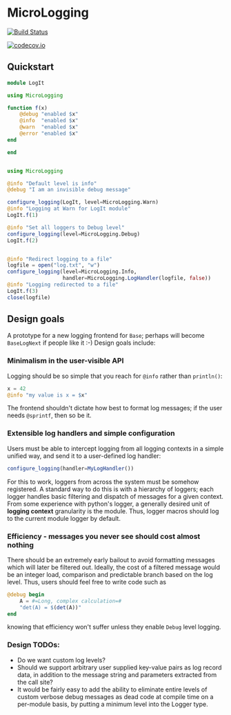 # MicroLogging

[![Build Status](https://travis-ci.org/c42f/MicroLogging.jl.svg?branch=master)](https://travis-ci.org/c42f/MicroLogging.jl)

[![codecov.io](http://codecov.io/github/c42f/MicroLogging.jl/coverage.svg?branch=master)](http://codecov.io/github/c42f/MicroLogging.jl?branch=master)

## Quickstart

```julia
module LogIt

using MicroLogging

function f(x)
    @debug "enabled $x"
    @info  "enabled $x"
    @warn  "enabled $x"
    @error "enabled $x"
end

end


using MicroLogging

@info "Default level is info"
@debug "I am an invisible debug message"

configure_logging(LogIt, level=MicroLogging.Warn)
@info "Logging at Warn for LogIt module"
LogIt.f(1)

@info "Set all loggers to Debug level"
configure_logging(level=MicroLogging.Debug)
LogIt.f(2)


@info "Redirect logging to a file"
logfile = open("log.txt", "w")
configure_logging(level=MicroLogging.Info,
                  handler=MicroLogging.LogHandler(logfile, false))
@info "Logging redirected to a file"
LogIt.f(3)
close(logfile)
```


## Design goals

A prototype for a new logging frontend for `Base`; perhaps will become
`BaseLogNext` if people like it :-)  Design goals include:

### Minimalism in the user-visible API

Logging should be so simple that you reach for `@info` rather than `println()`:

```julia
x = 42
@info "my value is x = $x"
```

The frontend shouldn't dictate how best to format log messages; if the user
needs `@sprintf`, then so be it.


### Extensible log handlers and simple configuration

Users must be able to intercept logging from all logging contexts in a simple
unified way, and send it to a user-defined log handler:

```julia
configure_logging(handler=MyLogHandler())
```

For this to work, loggers from across the system must be somehow registered.  A
standard way to do this is with a hierarchy of loggers; each logger handles
basic filtering and dispatch of messages for a given context.  From some
experience with python's logger, a generally desired unit of **logging context**
granularity is the module.  Thus, logger macros should log to the current module
logger by default.


### Efficiency - messages you never see should cost almost nothing

There should be an extremely early bailout to avoid formatting messages which
will later be filtered out.  Ideally, the cost of a filtered message would be an
integer load, comparison and predictable branch based on the log level. Thus,
users should feel free to write code such as

```julia
@debug begin
    A = #=Long, complex calculation=#
    "det(A) = $(det(A))"
end
```

knowing that efficiency won't suffer unless they enable `Debug` level logging.


### Design TODOs:

* Do we want custom log levels?
* Should we support arbitrary user supplied key-value pairs as log record data,
  in addition to the message string and parameters extracted from the call site?
* It would be fairly easy to add the ability to eliminate entire levels of
  custom verbose debug messages as dead code at compile time on a per-module
  basis, by putting a minimum level into the Logger type.

